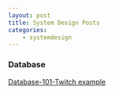 ```yaml
---
layout: post
title: System Design Posts
categories: 
    - systemdesign
---
```


### Database

[Database-101-Twitch example](https://dev.to/danielhe4rt/database-101-twitch-bot-in-a-higher-level-for-beginners-i91)
